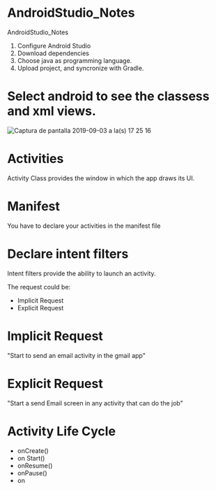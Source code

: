# AndroidStudio_Notes

AndroidStudio_Notes

1. Configure Android Studio
2. Download dependencies
4. Choose java as programming language.
3. Upload project, and syncronize with Gradle.

# Select android to see the classess and xml views.

![Captura de pantalla 2019-09-03 a la(s) 17 25 16](https://user-images.githubusercontent.com/24994818/64212680-cdbe4000-ce6f-11e9-9e43-4eff64c41501.png)

# Activities

Activity Class provides the window in which the app draws its UI.

# Manifest 

You have to declare your activities in the manifest file

# Declare intent filters

Intent filters provide the ability to launch an activity.

The request could be:

- Implicit Request
- Explicit Request

# Implicit Request

"Start to send an email activity in the gmail app"

# Explicit Request

"Start a send Email screen in any activity that can do the job"

# Activity Life Cycle

- onCreate()
- on Start()
- onResume()
- onPause()
- on 

# 



